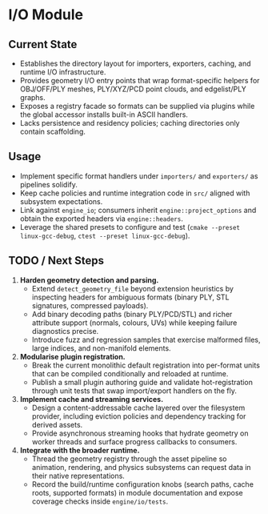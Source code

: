 # I/O Module

## Current State

- Establishes the directory layout for importers, exporters, caching, and runtime I/O infrastructure.
- Provides geometry I/O entry points that wrap format-specific helpers for OBJ/OFF/PLY meshes, PLY/XYZ/PCD point clouds, and
  edgelist/PLY graphs.
- Exposes a registry facade so formats can be supplied via plugins while the global accessor installs built-in ASCII handlers.
- Lacks persistence and residency policies; caching directories only contain scaffolding.

## Usage

- Implement specific format handlers under `importers/` and `exporters/` as pipelines solidify.
- Keep cache policies and runtime integration code in `src/` aligned with subsystem expectations.
- Link against `engine_io`; consumers inherit `engine::project_options` and obtain the exported headers via `engine::headers`.
- Leverage the shared presets to configure and test (`cmake --preset linux-gcc-debug`, `ctest --preset linux-gcc-debug`).

## TODO / Next Steps

1. **Harden geometry detection and parsing.**
   - Extend `detect_geometry_file` beyond extension heuristics by inspecting headers for ambiguous formats (binary PLY, STL
     signatures, compressed payloads).
   - Add binary decoding paths (binary PLY/PCD/STL) and richer attribute support (normals, colours, UVs) while keeping failure
     diagnostics precise.
   - Introduce fuzz and regression samples that exercise malformed files, large indices, and non-manifold elements.
2. **Modularise plugin registration.**
   - Break the current monolithic default registration into per-format units that can be compiled conditionally and reloaded at
     runtime.
   - Publish a small plugin authoring guide and validate hot-registration through unit tests that swap import/export handlers on
     the fly.
3. **Implement cache and streaming services.**
   - Design a content-addressable cache layered over the filesystem provider, including eviction policies and dependency
     tracking for derived assets.
   - Provide asynchronous streaming hooks that hydrate geometry on worker threads and surface progress callbacks to consumers.
4. **Integrate with the broader runtime.**
   - Thread the geometry registry through the asset pipeline so animation, rendering, and physics subsystems can request data in
     their native representations.
   - Record the build/runtime configuration knobs (search paths, cache roots, supported formats) in module documentation and
     expose coverage checks inside `engine/io/tests`.
